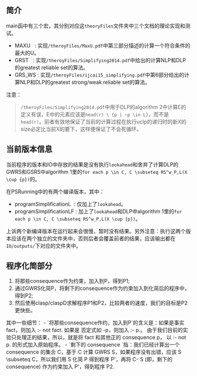 ## 简介
main函中有三个宏，其分别对应这`theoryFiles`文件夹中三个文档的理论实现和测试。
- MAXU&nbsp;&nbsp;&nbsp;:&nbsp;实现`/theroyFiles/MaxU.pdf`中第三部分描述的计算一个符合条件的最大的U。
- GRST&nbsp;&nbsp;&nbsp;:&nbsp;实现`/theroyFiles/Simplifying2014.pdf`中给出的计算NLP和DLP的greatest reliable set的算法。
- GRS_WS&nbsp;:&nbsp;实现`/theroyFiles/ijcai15_simplifying.pdf`中第6部分给出的计算NLP和DLP的greatest strong/weak reliable set的算法。

注意：
>`/theroyFiles/Simplifying2014.pdf`中用于DLP的algorithm 2中计算E的定义有误，E中的元素应该是`head(r) \ {p | ~p \in L}`，而不是`head(r)`。前者有效地保证了当前的计算过程在执行uclp的递归时的新X的size必定比当前X的要下，这样便保证了不会死循环。

## 当前版本信息
当前程序的版本和IO中存放的结果是没有执行`lookahead`和舍弃了计算DLP的GWRS和GSRS中algorithm 1里的`for each p \in C, C \subseteq RS^w_P,L(X \cup {p})`的。

在PSRunning中的有两个编译版本，其中：
- programSimplificationL&nbsp;&nbsp;:&nbsp;仅加上了`lookahead`。
- programSimplificationLF&nbsp;:&nbsp;加上了`lookahead`和DLP中algorithm 1里的`for each p \in C, C \subseteq RS^w_P,L(X \cup {p})`。

上诉两个新编译版本在运行起来会很慢，暂时没有结果。另外注意：执行这两个版本应该在两个独立的文件夹中，否则后者会覆盖前者的结果，应该输出都在`IO/outputs/`下对应的文件夹中。

## 程序化简部分
<ol>
<li>将那些consequence作为约束，加入到P，得到P1;</li>
<li>通过GWRS化简P，将剩下的consequence作为约束加入到化简后的程序中，得到P2;</li>
<li>然后使用clasp/claspD求解程序P1和P2，比较两者的速度，我们的目标是P2更快些。</li>
</ol>
其中一些细节：
- `将那些consequence作约，加入到P`的含义是：如果是事实 fact，则加入 :- not fact. 如果是 否定式如 -p，则加入 :- p.。
由于我们目前的实验只处理正的结果，所以，就是将 fact 和其他正的 consequence p， 以  :- not p. 的形式加入原始程序。
- `剩下的 consequence `指：我们已经计算出一个 consequence 的集合 C，基于 C 计算 GWRS S，如果程序没有出错，应该 S \subseteq C，所以我们用 S 化简 P 得到程序 P'，再将 C- S (即，剩下的 consequence) 作为约束加入 P'，得到程序 P2.‍
